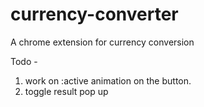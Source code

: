 # currency-converter
A chrome extension for currency conversion

    
Todo  - 
1) work on :active animation on the button.
2) toggle result pop up
